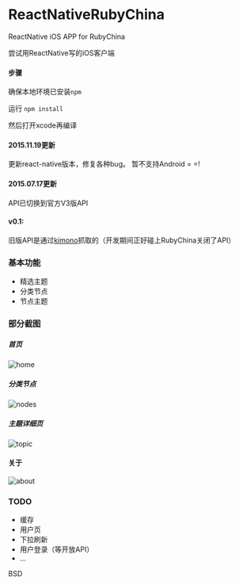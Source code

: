 # ReactNativeRubyChina
ReactNative iOS APP for RubyChina

尝试用ReactNative写的iOS客户端

#### 步骤
确保本地环境已安装`npm`

运行 `npm install`

然后打开xcode再编译



#### 2015.11.19更新
更新react-native版本，修复各种bug。
暂不支持Android  = =!

#### 2015.07.17更新

API已切换到官方V3版API


#### v0.1:

旧版API是通过[kimono](https://www.kimonolabs.com)抓取的（开发期间正好碰上RubyChina关闭了API）

### 基本功能
- 精选主题
- 分类节点
- 节点主题

### 部分截图
##### 首页
![home](http://henter.qiniudn.com/ios/home.png)

##### 分类节点
![nodes](http://henter.qiniudn.com/ios/nodes.png)

##### 主题详细页
![topic](http://henter.qiniudn.com/ios/topic.png)


#### 关于
![about](http://henter.qiniudn.com/ios/about.png)



### TODO
- 缓存
- 用户页
- 下拉刷新
- 用户登录（等开放API）
- ...

BSD

